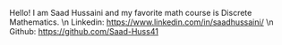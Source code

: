 Hello! I am Saad Hussaini and my favorite math course is Discrete Mathematics.
\n Linkedin: https://www.linkedin.com/in/saadhussaini/
\n Github: https://github.com/Saad-Huss41


